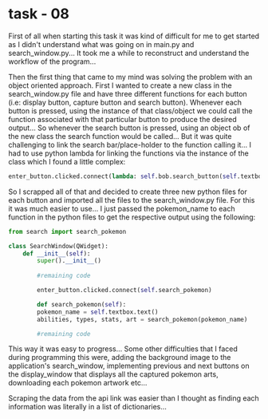 # task - 08

First of all when starting this task it was kind of difficult for me to get started as I didn't understand what was going on in main.py and search_window.py... It took me a while to reconstruct and understand the workflow of the program... 

Then the first thing that came to my mind was solving the problem with an object oriented approach. First I wanted to create a new class in the search_window.py file and have three different functions for each button (i.e: display button, capture button and search button). Whenever each button is pressed, using the instance of that class/object we could call the function associated with that particular button to produce the desired output... So whenever the search button is pressed, using an object ob of the new class the search function would be called... But it was quite challenging to link the search bar/place-holder to the function calling it... I had to use python lambda for linking the functions via the instance of the class which I found a little complex:

```python
enter_button.clicked.connect(lambda: self.bob.search_button(self.textbox))
```


So I scrapped all of that and decided to create three new python files for each button and imported all the files to the search_window.py file. For this it was much easier to use... I just passed the pokemon_name to each function in the python files to get the respective output using the following:

```python
from search import search_pokemon

class SearchWindow(QWidget):
    def __init__(self):
        super().__init__()
        
        #remaining code

        enter_button.clicked.connect(self.search_pokemon)

        def search_pokemon(self):
        pokemon_name = self.textbox.text()
        abilities, types, stats, art = search_pokemon(pokemon_name)

        #remaining code
```


This way it was easy to progress...
Some other difficulties that I faced during programming this were, adding the background image to the application's search_window, implementing previous and next buttons on the display_window that displays all the captured pokemon arts, downloading each pokemon artwork etc... 

Scraping the data from the api link was easier than I thought as finding each information was literally in a list of dictionaries...